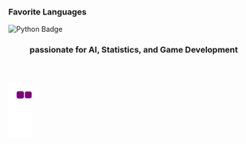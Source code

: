 ### Favorite Languages
![Python Badge](https://img.shields.io/badge/python-3670A0?style=for-the-badge&logo=python&logoColor=ffdd54)
  <h3 align = "center">
    passionate for AI, Statistics, and Game Development
  </h3>
<br>

###
![snake gif](https://github.com/Marioriatto/marioriatto/blob/output/github-contribution-grid-snake.gif)
